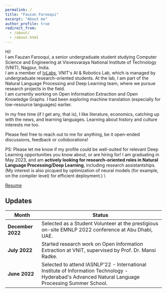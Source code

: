 ```yaml
---
permalink: /
title: "Fauzan Farooqui"
excerpt: "About me"
author_profile: true
redirect_from: 
  - /about/
  - /about.html
---
```


Hi! \
I am Fauzan Farooqui, a senior undergraduate student studying Computer Science and Engineering at Visvesvaraya National Institute of Technology (VNIT), Nagpur, India. \
I am a member of [IvLabs](https://www.ivlabs.in/), VNIT's AI & Robotics Lab, which is managed by undergraduate research-oriented students. At the lab, I am part of the Natural Language Processing and Deep Learning team, where we pursue research projects in the field. \
I am currently working on Open Information Extraction and Open Knowledge Graphs. I had been exploring machine translation (especially for low-resource languages) earlier.

In my free time (if I get any, that is), I like literature, economics, catching up with the news, and learning languages. Learning about history and culture interests me too.

Please feel free to reach out to me for anything, be it open-ended discussions, feedback or colloborations!

PS: Please let me know if my profile could be well-suited for relevant Deep Learning opportunities you know about, or are hiring for! I am graduating in May 2023, and am **actively looking for research-oriented roles in Natural Language Processing/Deep Learning**, including research assistantships. (My interest is also picqued by optimization of neural models (for example, on the compiler level) for efficient deployment.) \
<!-- [Resume](https://fauzanfarooqui.github.io/files/resume.pdf) -->
[Resume](https://drive.google.com/file/d/1lf_559g3T1dkEfL7x_yUlvXaxZk4blx8/view?usp=sharing)

## Updates

Month | Status
---|---
**December 2022** | Selected as a Student Volunteer at the prestigious on-site EMNLP 2022 conference at Abu Dhabi, UAE.
**July 2022** | Started research work on Open Information Extraction at VNIT, supervised by Prof. Dr. Mansi Radke.
**June 2022** | Selected to attend IASNLP'22 - International Institute of Information Technology - Hyderabad's Advanced Natural Language Processing Summer School. 
